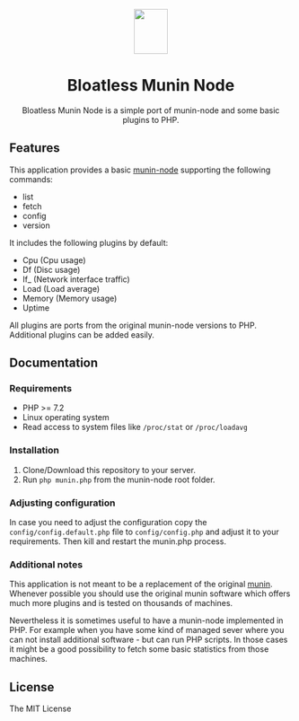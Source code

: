 <p align="center">
    <img src="https://bloatless.org/img/logo.svg" width="60px" height="80px">
</p>

<h1 align="center">Bloatless Munin Node</h1>

<p align="center">Bloatless Munin Node is a simple port of munin-node and some basic plugins to PHP.</p>

## Features

This application provides a basic [munin-node](http://munin-monitoring.org/) supporting the following commands:

* list
* fetch
* config
* version

It includes the following plugins by default:

* Cpu (Cpu usage)
* Df (Disc usage)
* If_ (Network interface traffic)
* Load (Load average)
* Memory (Memory usage)
* Uptime

All plugins are ports from the original munin-node versions to PHP. Additional plugins can be added easily.

## Documentation

### Requirements

* PHP >= 7.2
* Linux operating system
* Read access to system files like `/proc/stat` or `/proc/loadavg`

### Installation

1. Clone/Download this repository to your server.
2. Run `php munin.php`  from the munin-node root folder.

### Adjusting configuration

In case you need to adjust the configuration copy the `config/config.default.php` file to
`config/config.php` and adjust it to your requirements. Then kill and restart the munin.php process.

### Additional notes

This application is not meant to be a replacement of the original [munin](http://munin-monitoring.org/). Whenever
possible you should use the original munin software which offers much more plugins and is tested on thousands of
machines. 

Nevertheless it is sometimes useful to have a munin-node implemented in PHP. For example when you have
some kind of managed sever where you can not install additional software - but can run PHP scripts. In those
cases it might be a good possibility to fetch some basic statistics from those machines.  

## License

The MIT License

